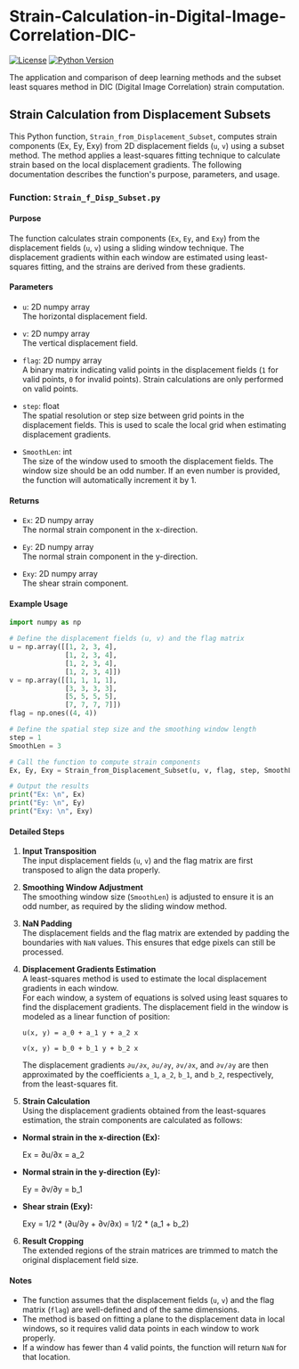 # Strain-Calculation-in-Digital-Image-Correlation-DIC-

[![License](https://img.shields.io/badge/license-MIT-blue.svg)](LICENSE)
[![Python Version](https://img.shields.io/badge/python-3.7%2B-blue.svg)](https://www.python.org/downloads/)

The application and comparison of deep learning methods and the subset least squares method in DIC (Digital Image Correlation) strain computation.

## Strain Calculation from Displacement Subsets

This Python function, `Strain_from_Displacement_Subset`, computes strain components (Ex, Ey, Exy) from 2D displacement fields (`u`, `v`) using a subset method. The method applies a least-squares fitting technique to calculate strain based on the local displacement gradients. The following documentation describes the function's purpose, parameters, and usage.

### Function: `Strain_f_Disp_Subset.py`

#### Purpose
The function calculates strain components (`Ex`, `Ey`, and `Exy`) from the displacement fields (`u`, `v`) using a sliding window technique. The displacement gradients within each window are estimated using least-squares fitting, and the strains are derived from these gradients.

#### Parameters
- `u`: 2D numpy array  
  The horizontal displacement field.
  
- `v`: 2D numpy array  
  The vertical displacement field.
  
- `flag`: 2D numpy array  
  A binary matrix indicating valid points in the displacement fields (`1` for valid points, `0` for invalid points). Strain calculations are only performed on valid points.
  
- `step`: float  
  The spatial resolution or step size between grid points in the displacement fields. This is used to scale the local grid when estimating displacement gradients.
  
- `SmoothLen`: int  
  The size of the window used to smooth the displacement fields. The window size should be an odd number. If an even number is provided, the function will automatically increment it by 1.

#### Returns
- `Ex`: 2D numpy array  
  The normal strain component in the x-direction.
  
- `Ey`: 2D numpy array  
  The normal strain component in the y-direction.
  
- `Exy`: 2D numpy array  
  The shear strain component.

#### Example Usage

```python
import numpy as np

# Define the displacement fields (u, v) and the flag matrix
u = np.array([[1, 2, 3, 4],
              [1, 2, 3, 4],
              [1, 2, 3, 4],
              [1, 2, 3, 4]])
v = np.array([[1, 1, 1, 1],
              [3, 3, 3, 3],
              [5, 5, 5, 5],
              [7, 7, 7, 7]])
flag = np.ones((4, 4))

# Define the spatial step size and the smoothing window length
step = 1
SmoothLen = 3

# Call the function to compute strain components
Ex, Ey, Exy = Strain_from_Displacement_Subset(u, v, flag, step, SmoothLen)

# Output the results
print("Ex: \n", Ex)
print("Ey: \n", Ey)
print("Exy: \n", Exy)
```

#### Detailed Steps

1. **Input Transposition**  
   The input displacement fields (`u`, `v`) and the flag matrix are first transposed to align the data properly.

2. **Smoothing Window Adjustment**  
   The smoothing window size (`SmoothLen`) is adjusted to ensure it is an odd number, as required by the sliding window method.

3. **NaN Padding**  
   The displacement fields and the flag matrix are extended by padding the boundaries with `NaN` values. This ensures that edge pixels can still be processed.

4. **Displacement Gradients Estimation**  
   A least-squares method is used to estimate the local displacement gradients in each window.  
   For each window, a system of equations is solved using least squares to find the displacement gradients. The displacement field in the window is modeled as a linear function of position:
   
   `u(x, y) = a_0 + a_1 y + a_2 x`
   
   `v(x, y) = b_0 + b_1 y + b_2 x`
   
   The displacement gradients `∂u/∂x`, `∂u/∂y`, `∂v/∂x`, and `∂v/∂y` are then approximated by the coefficients `a_1`, `a_2`, `b_1`, and `b_2`, respectively, from the least-squares fit.

5. **Strain Calculation**  
   Using the displacement gradients obtained from the least-squares estimation, the strain components are calculated as follows:
   
- **Normal strain in the x-direction (Ex):**

  Ex = ∂u/∂x = a_2

- **Normal strain in the y-direction (Ey):**

  Ey = ∂v/∂y = b_1

- **Shear strain (Exy):**

  Exy = 1/2 * (∂u/∂y + ∂v/∂x) = 1/2 * (a_1 + b_2)

6. **Result Cropping**  
   The extended regions of the strain matrices are trimmed to match the original displacement field size.

#### Notes
- The function assumes that the displacement fields (`u`, `v`) and the flag matrix (`flag`) are well-defined and of the same dimensions.
- The method is based on fitting a plane to the displacement data in local windows, so it requires valid data points in each window to work properly.
- If a window has fewer than 4 valid points, the function will return `NaN` for that location.

